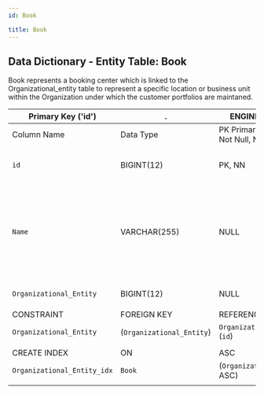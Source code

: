 ```yaml
---
id: Book

title: Book
---
```


## Data Dictionary - Entity Table: Book

Book represents a booking center which is linked to the Organizational_entity table to represent a specific location or business unit within the Organization under which the customer portfolios are maintaned.

| Primary Key ('id')|.|ENGINE = InnoDB|.|.|
|---|---|---|---|---|
| Column Name| Data Type|PK Primary Key, NN-Not Null, Null|Example|Comment|
|| 
|`id`|BIGINT(12)| PK, NN|1|PrimaryKey-ID, Not Null (auto creates)|
|`Name`| VARCHAR(255)| NULL|UK Onshore 1, UK Onshore 2, Switzerland Onshore, UK Offshore 1, US West, US Central|Full name of the Book upto 255 characters|
|`Organizational_Entity`| BIGINT(12)| NULL|1|Organizational entity|
||	  
|CONSTRAINT|FOREIGN KEY|REFERENCES |ON DELETE|ON UPDATE|
|`Organizational_Entity`|(`Organizational_Entity`)|`Organizational_Entitiy` (`id`)| NO ACTION| NO ACTION|
||
|CREATE INDEX|ON|ASC|VISIBLE|.|
|`Organizational_Entity_idx`|`Book`| (`Organizational_Entity` ASC)| VISIBLE;|.|
||	  

